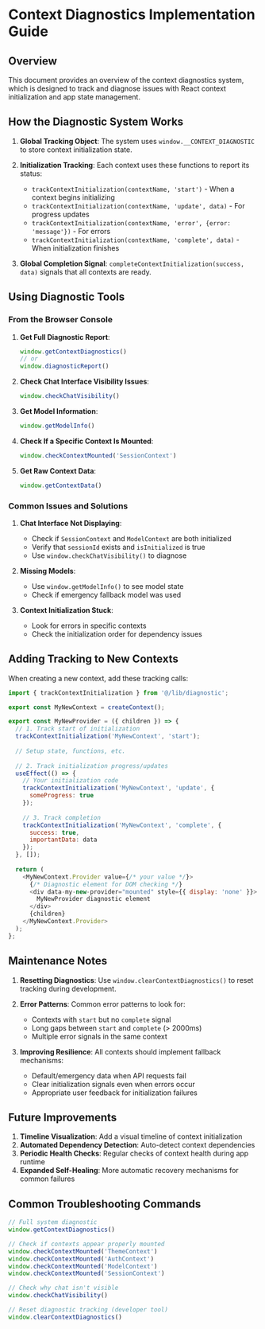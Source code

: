 # Context Diagnostics Implementation Guide

## Overview

This document provides an overview of the context diagnostics system, which is designed to track and diagnose issues with React context initialization and app state management.

## How the Diagnostic System Works

1. **Global Tracking Object**: The system uses `window.__CONTEXT_DIAGNOSTIC` to store context initialization state.

2. **Initialization Tracking**: Each context uses these functions to report its status:
   - `trackContextInitialization(contextName, 'start')` - When a context begins initializing
   - `trackContextInitialization(contextName, 'update', data)` - For progress updates
   - `trackContextInitialization(contextName, 'error', {error: 'message'})` - For errors
   - `trackContextInitialization(contextName, 'complete', data)` - When initialization finishes

3. **Global Completion Signal**: `completeContextInitialization(success, data)` signals that all contexts are ready.

## Using Diagnostic Tools

### From the Browser Console

1. **Get Full Diagnostic Report**:
   ```javascript
   window.getContextDiagnostics()
   // or
   window.diagnosticReport()
   ```

2. **Check Chat Interface Visibility Issues**:
   ```javascript
   window.checkChatVisibility()
   ```

3. **Get Model Information**:
   ```javascript
   window.getModelInfo()
   ```

4. **Check If a Specific Context Is Mounted**:
   ```javascript
   window.checkContextMounted('SessionContext')
   ```

5. **Get Raw Context Data**:
   ```javascript
   window.getContextData()
   ```

### Common Issues and Solutions

1. **Chat Interface Not Displaying**:
   - Check if `SessionContext` and `ModelContext` are both initialized
   - Verify that `sessionId` exists and `isInitialized` is true
   - Use `window.checkChatVisibility()` to diagnose

2. **Missing Models**:
   - Use `window.getModelInfo()` to see model state
   - Check if emergency fallback model was used

3. **Context Initialization Stuck**:
   - Look for errors in specific contexts
   - Check the initialization order for dependency issues

## Adding Tracking to New Contexts

When creating a new context, add these tracking calls:

```javascript
import { trackContextInitialization } from '@/lib/diagnostic';

export const MyNewContext = createContext();

export const MyNewProvider = ({ children }) => {
  // 1. Track start of initialization
  trackContextInitialization('MyNewContext', 'start');
  
  // Setup state, functions, etc.
  
  // 2. Track initialization progress/updates
  useEffect(() => {
    // Your initialization code
    trackContextInitialization('MyNewContext', 'update', { 
      someProgress: true 
    });
    
    // 3. Track completion
    trackContextInitialization('MyNewContext', 'complete', {
      success: true,
      importantData: data
    });
  }, []);
  
  return (
    <MyNewContext.Provider value={/* your value */}>
      {/* Diagnostic element for DOM checking */}
      <div data-my-new-provider="mounted" style={{ display: 'none' }}>
        MyNewProvider diagnostic element
      </div>
      {children}
    </MyNewContext.Provider>
  );
};
```

## Maintenance Notes

1. **Resetting Diagnostics**: Use `window.clearContextDiagnostics()` to reset tracking during development.

2. **Error Patterns**: Common error patterns to look for:
   - Contexts with `start` but no `complete` signal
   - Long gaps between `start` and `complete` (> 2000ms)
   - Multiple error signals in the same context

3. **Improving Resilience**: All contexts should implement fallback mechanisms:
   - Default/emergency data when API requests fail
   - Clear initialization signals even when errors occur
   - Appropriate user feedback for initialization failures

## Future Improvements

1. **Timeline Visualization**: Add a visual timeline of context initialization
2. **Automated Dependency Detection**: Auto-detect context dependencies
3. **Periodic Health Checks**: Regular checks of context health during app runtime
4. **Expanded Self-Healing**: More automatic recovery mechanisms for common failures

## Common Troubleshooting Commands

```javascript
// Full system diagnostic
window.getContextDiagnostics()

// Check if contexts appear properly mounted
window.checkContextMounted('ThemeContext')
window.checkContextMounted('AuthContext')
window.checkContextMounted('ModelContext')
window.checkContextMounted('SessionContext')

// Check why chat isn't visible
window.checkChatVisibility()

// Reset diagnostic tracking (developer tool)
window.clearContextDiagnostics()
```